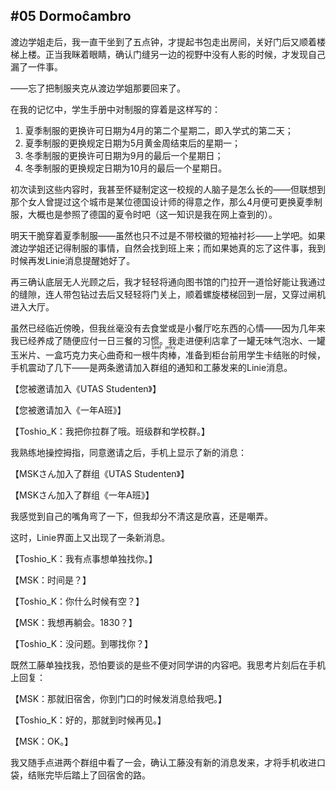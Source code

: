 ## #05 Dormoĉambro

渡边学姐走后，我一直干坐到了五点钟，才提起书包走出房间，关好门后又顺着楼梯上楼。正当我眯着眼睛，确认门缝另一边的视野中没有人影的时候，才发现自己漏了一件事。

——忘了把制服夹克从渡边学姐那要回来了。

在我的记忆中，学生手册中对制服的穿着是这样写的：

1. 夏季制服的更换许可日期为4月的第二个星期二，即入学式的第二天；
2. 夏季制服的更换规定日期为5月黄金周结束后的星期一；
3. 冬季制服的更换许可日期为9月的最后一个星期日；
4. 冬季制服的更换规定日期为10月的最后一个星期日。

初次读到这些内容时，我甚至怀疑制定这一校规的人脑子是怎么长的——但联想到那个女人曾提过这个城市是某位德国设计师的得意之作，那么4月便可更换夏季制服，大概也是参照了德国的夏令时吧（这一知识是我在网上查到的）。

明天干脆穿着夏季制服——虽然也只不过是不带校徽的短袖衬衫——上学吧。如果渡边学姐还记得制服的事情，自然会找到班上来；而如果她真的忘了这件事，我到时候再发Linie消息提醒她好了。

再三确认底层无人光顾之后，我才轻轻将通向图书馆的门拉开一道恰好能让我通过的缝隙，连人带包钻过去后又轻轻将门关上，顺着螺旋楼梯回到一层，又穿过闸机进入大厅。

虽然已经临近傍晚，但我丝毫没有去食堂或是小餐厅吃东西的心情——因为几年来我已经养成了随便应付一日三餐的习惯。我走进便利店拿了一罐无味气泡水、一罐玉米片、一盒巧克力夹心曲奇和一根<ruby><rb>牛肉棒</rb><rt>beef jerky</rt></ruby>，准备到柜台前用学生卡结账的时候，手机震动了几下——是两条邀请加入群组的通知和工藤发来的Linie消息。

【您被邀请加入《UTAS Studenten》】

【您被邀请加入《一年A班》】

【Toshio_K：我把你拉群了哦。班级群和学校群。】

我熟练地操控拇指，同意邀请之后，手机上显示了新的消息：

【MSKさん加入了群组《UTAS Studenten》】

【MSKさん加入了群组《一年A班》】

我感觉到自己的嘴角弯了一下，但我却分不清这是欣喜，还是嘲弄。

这时，Linie界面上又出现了一条新消息。

【Toshio_K：我有点事想单独找你。】

【MSK：时间是？】

【Toshio_K：你什么时候有空？】

【MSK：我想再躺会。1830？】

【Toshio_K：没问题。到哪找你？】

既然工藤单独找我，恐怕要谈的是些不便对同学讲的内容吧。我思考片刻后在手机上回复：

【MSK：那就旧宿舍，你到门口的时候发消息给我吧。】

【Toshio_K：好的，那就到时候再见。】

【MSK：OK。】

我又随手点进两个群组中看了一会，确认工藤没有新的消息发来，才将手机收进口袋，结账完毕后踏上了回宿舍的路。

&emsp;




